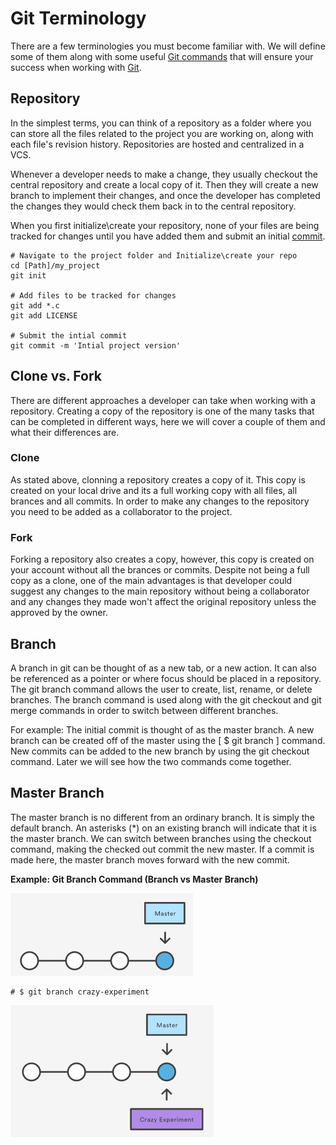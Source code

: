 #  Git Terminology

There are a few terminologies you must become familiar with. We will define some of them along with some useful [Git commands](/GitCommands.md) that will ensure your success when working with [Git](ImprovingProductivityCompetitiveness.md#git).

## Repository
In the simplest terms, you can think of a repository as a folder where you can store all the files related to the project you are working on, along with each file's revision history. Repositories are hosted and centralized in a VCS.

Whenever a developer needs to make a change, they usually checkout the central repository and create a local copy of it. Then they will create a new branch to implement their changes, and once the developer has completed the changes they would check them back in to the central repository.

When you first initialize\create your repository, none of your files are being tracked for changes until you have added them and submit an initial [commit](/GitCommands.md#1-commit).
```
# Navigate to the project folder and Initialize\create your repo
cd [Path]/my_project
git init

# Add files to be tracked for changes
git add *.c
git add LICENSE

# Submit the intial commit
git commit -m 'Intial project version'
```

## Clone vs. Fork
There are different approaches a developer can take when working with a repository. Creating a copy of the repository is one of the many tasks that can be completed in different ways, here we will cover a couple of them and what their differences are.

### Clone
As stated above, clonning a repository creates a copy of it. This copy is created on your local drive and its a full working copy with all files, all brances and all commits. In order to make any changes to the repository you need to be added as a collaborator to the project.

### Fork
Forking a repository also creates a copy, however, this copy is created on your account without all the brances or commits. Despite not being a full copy as a clone, one of the main advantages is that developer could suggest any changes to the main repository without being a collaborator and any changes they made won't affect the original repository unless the approved by the owner.


## Branch
A branch in git can be thought of as a new tab, or a new action. It can also be referenced as a pointer or where focus should be placed in a repository. The git branch command allows the user to create, list, rename, or delete branches. The branch command is used along with the git checkout and git merge commands in order to switch between different branches.

For example: The initial commit is thought of as the master branch. A new branch can be created off of the master using the [ $ git branch <branch name> ] command. New commits can be added to the new branch by using the git checkout command. Later we will see how the two commands come together.


## Master Branch
The master branch is no different from an ordinary branch. It is simply the default branch. An asterisks (*) on an existing branch will indicate that it is the master branch. We can switch between branches using the checkout command, making the checked out commit the new master. If a commit is made here, the master branch moves forward with the new commit.

**Example: Git Branch Command (Branch vs Master Branch)**

![Git Master Branch:](/Images/Git-Branch-1.PNG)

````
# $ git branch crazy-experiment
````

![Git New Branch](/Images/Git-Branch-2.PNG)

